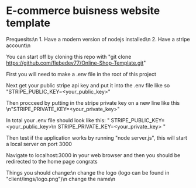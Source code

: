 # E-commerce buisness website template

Prequesits:\n
    1. Have a modern version of nodejs installed\n
    2. Have a stripe account\n

You can start off by cloning this repo with "git clone https://github.com/flebedev77/Online-Shop-Template.git"

First you will need to make a .env file in the root of this project

Next get your public stripe api key and put it into the .env file like so "STRIPE_PUBLIC_KEY=<your_public_key>"

Then procceed by putting in the stripe private key on a new line like this \n"STRIPE_PRIVATE_KEY=<your_private_key>"

In total your .env file should look like this: "
STRIPE_PUBLIC_KEY=<your_public_key>\n
STRIPE_PRIVATE_KEY=<your_private_key>
"

Then test if the application works by running "node server.js", this will start a local server on port 3000

Navigate to localhost:3000 in your web browser and then you should be redirected to the home page congrats

Things you should change:\n
    change the logo (logo can be found in "client/imgs/logo.png")\n
    change the name\n
